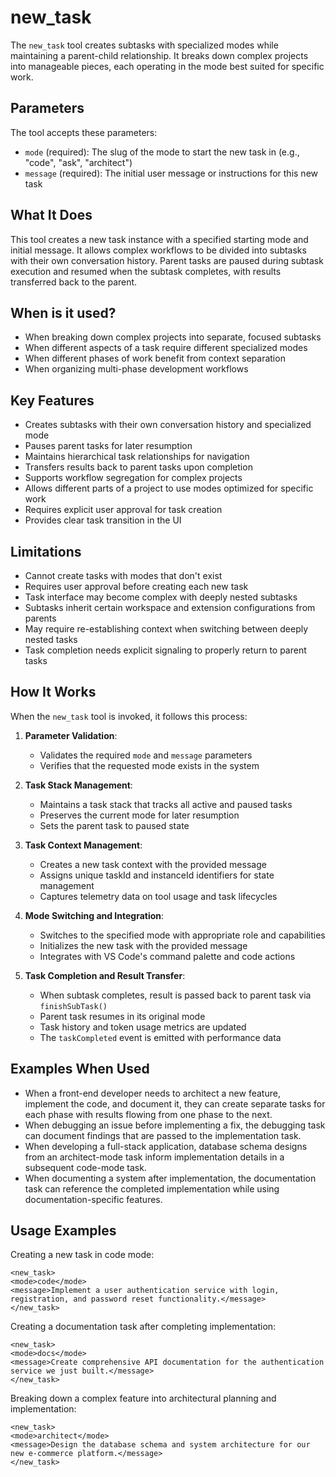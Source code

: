 # new_task

The `new_task` tool creates subtasks with specialized modes while maintaining a parent-child relationship. It breaks down complex projects into manageable pieces, each operating in the mode best suited for specific work.

## Parameters

The tool accepts these parameters:

- `mode` (required): The slug of the mode to start the new task in (e.g., "code", "ask", "architect")
- `message` (required): The initial user message or instructions for this new task

## What It Does

This tool creates a new task instance with a specified starting mode and initial message. It allows complex workflows to be divided into subtasks with their own conversation history. Parent tasks are paused during subtask execution and resumed when the subtask completes, with results transferred back to the parent.

## When is it used?

- When breaking down complex projects into separate, focused subtasks
- When different aspects of a task require different specialized modes
- When different phases of work benefit from context separation
- When organizing multi-phase development workflows

## Key Features

- Creates subtasks with their own conversation history and specialized mode
- Pauses parent tasks for later resumption
- Maintains hierarchical task relationships for navigation
- Transfers results back to parent tasks upon completion
- Supports workflow segregation for complex projects
- Allows different parts of a project to use modes optimized for specific work
- Requires explicit user approval for task creation
- Provides clear task transition in the UI

## Limitations

- Cannot create tasks with modes that don't exist
- Requires user approval before creating each new task
- Task interface may become complex with deeply nested subtasks
- Subtasks inherit certain workspace and extension configurations from parents
- May require re-establishing context when switching between deeply nested tasks
- Task completion needs explicit signaling to properly return to parent tasks

## How It Works

When the `new_task` tool is invoked, it follows this process:

1. **Parameter Validation**:

    - Validates the required `mode` and `message` parameters
    - Verifies that the requested mode exists in the system

2. **Task Stack Management**:

    - Maintains a task stack that tracks all active and paused tasks
    - Preserves the current mode for later resumption
    - Sets the parent task to paused state

3. **Task Context Management**:

    - Creates a new task context with the provided message
    - Assigns unique taskId and instanceId identifiers for state management
    - Captures telemetry data on tool usage and task lifecycles

4. **Mode Switching and Integration**:

    - Switches to the specified mode with appropriate role and capabilities
    - Initializes the new task with the provided message
    - Integrates with VS Code's command palette and code actions

5. **Task Completion and Result Transfer**:
    - When subtask completes, result is passed back to parent task via `finishSubTask()`
    - Parent task resumes in its original mode
    - Task history and token usage metrics are updated
    - The `taskCompleted` event is emitted with performance data

## Examples When Used

- When a front-end developer needs to architect a new feature, implement the code, and document it, they can create separate tasks for each phase with results flowing from one phase to the next.
- When debugging an issue before implementing a fix, the debugging task can document findings that are passed to the implementation task.
- When developing a full-stack application, database schema designs from an architect-mode task inform implementation details in a subsequent code-mode task.
- When documenting a system after implementation, the documentation task can reference the completed implementation while using documentation-specific features.

## Usage Examples

Creating a new task in code mode:

```
<new_task>
<mode>code</mode>
<message>Implement a user authentication service with login, registration, and password reset functionality.</message>
</new_task>
```

Creating a documentation task after completing implementation:

```
<new_task>
<mode>docs</mode>
<message>Create comprehensive API documentation for the authentication service we just built.</message>
</new_task>
```

Breaking down a complex feature into architectural planning and implementation:

```
<new_task>
<mode>architect</mode>
<message>Design the database schema and system architecture for our new e-commerce platform.</message>
</new_task>
```
